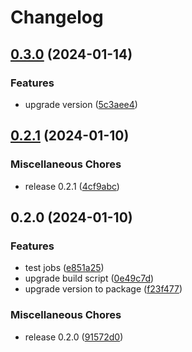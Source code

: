 # Changelog

## [0.3.0](https://github.com/JonDotsoy/accion/compare/accion-v0.2.1...accion-v0.3.0) (2024-01-14)


### Features

* upgrade version ([5c3aee4](https://github.com/JonDotsoy/accion/commit/5c3aee4ee5c891a4ca8fde490239b16966c12f3c))

## [0.2.1](https://github.com/JonDotsoy/accion/compare/accion-v0.2.0...accion-v0.2.1) (2024-01-10)


### Miscellaneous Chores

* release 0.2.1 ([4cf9abc](https://github.com/JonDotsoy/accion/commit/4cf9abcd317f3427f2b562e25c67a6a61f904be3))

## 0.2.0 (2024-01-10)


### Features

* test jobs ([e851a25](https://github.com/JonDotsoy/accion/commit/e851a25c42f5a9a28257b4a73f2daa02ece3181f))
* upgrade build script ([0e49c7d](https://github.com/JonDotsoy/accion/commit/0e49c7d2ef919e9a439117c51a8e9d47a2e4bd59))
* upgrade version to package ([f23f477](https://github.com/JonDotsoy/accion/commit/f23f477c4ca30a0f333b7fae0bb884305a8862c8))


### Miscellaneous Chores

* release 0.2.0 ([91572d0](https://github.com/JonDotsoy/accion/commit/91572d00ebd4cbebbabb8dc6b17becf0925cfa3d))
